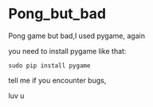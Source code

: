 # Pong_but_bad
Pong game but bad,I used pygame, again

you need to install pygame like that:

```sudo pip install pygame```

tell me if you encounter bugs,

luv u
